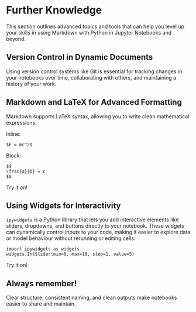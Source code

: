 # Further Knowledge

This section outlines advanced topics and tools that can help you level up your skills in using Markdown with Python in Jupyter Notebooks and beyond.

## Version Control in Dynamic Documents

Using version control systems like Git is essential for tracking changes in your notebooks over time, collaborating with others, and maintaining a history of your work.

## Markdown and LaTeX for Advanced Formatting
Markdown supports LaTeX syntax, allowing you to write clean mathematical expressions:

Inline:
```
$E = mc^2$
```

Block:
```
$$
\frac{a}{b} = c
$$
```

Try it on!

## Using Widgets for Interactivity

`ipywidgets` is a Python library that lets you add interactive elements like sliders, dropdowns, and buttons directly to your notebook. These widgets can dynamically control inputs to your code, making it easier to explore data or model behaviour without rerunning or editing cells.

```
import ipywidgets as widgets
widgets.IntSlider(min=0, max=10, step=1, value=5)
```

Try it on!

## Always remember!
Clear structure, consistent naming, and clean outputs make notebooks easier to share and maintain. 
